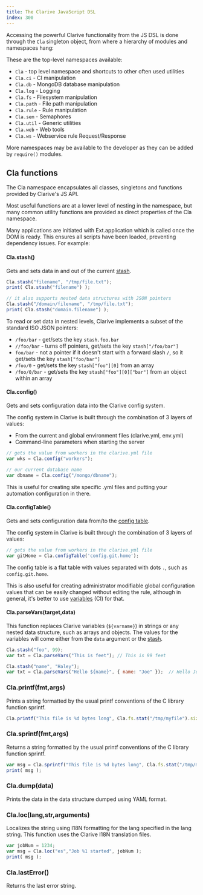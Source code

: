 ```yaml
---
title: The Clarive JavaScript DSL
index: 300
---
```


Accessing the powerful Clarive functionality from the JS DSL
is done through the `Cla` singleton object, from where a hierarchy 
of modules and namespaces hang:

These are the top-level namespaces available:

- `Cla` - top level namespace and shortcuts to other often used utilities
- `Cla.ci` - CI manipulation
- `Cla.db` - MongoDB database manipulation
- `Cla.log` - Logging
- `Cla.fs` - Filesystem manipulation
- `Cla.path` - File path manipulation
- `Cla.rule` - Rule manipulation
- `Cla.sem` - Semaphores
- `Cla.util` - Generic utilities
- `Cla.web` - Web tools 
- `Cla.ws` - Webservice rule Request/Response

More namespaces may be available to the developer 
as they can be added by `require()` modules. 

## Cla functions

The Cla namespace encapsulates all classes, singletons and
functions provided by Clarive's JS API. 

Most useful functions are at a lower level of nesting in the namespace, 
but many common utility functions are provided as direct properties of the Cla namespace.

Many applications are initiated with Ext.application which is called once the DOM is ready. This ensures all scripts have been loaded, preventing dependency issues. For example:

#### Cla.stash()

Gets and sets data in and out of the current [stash](concepts/stash). 

```javascript
Cla.stash("filename", "/tmp/file.txt");  
print( Cla.stash("filename") );

// it also supports nested data structures with JSON pointers
Cla.stash("/domain/filename", "/tmp/file.txt");  
print( Cla.stash("domain.filename") );
```

To read or set data in nested levels, Clarive implements 
a subset of the standard ISO JSON pointers:

- `/foo/bar` - get/sets the key `stash.foo.bar`
- `//foo/bar` - turns off pointers, get/sets the key `stash["/foo/bar"]`
- `foo/bar` - not a pointer if it doesn't start with a forward 
slash `/`, so it get/sets the key `stash["foo/bar"]`
- `/foo/0` - get/sets the key `stash["foo"][0]` from an array 
- `/foo/0/bar` - get/sets the key `stash["foo"][0]["bar"]` from an object within an array 

#### Cla.config()

Gets and sets configuration data into the Clarive config system.

The config system in Clarive is built through the combination of 3 
layers of values:

- From the current and global environment files (clarive.yml, env.yml)
- Command-line parameters when starting the server

```javascript
// gets the value from workers in the clarive.yml file
var wks = Cla.config("workers");

// our current database name
var dbname = Cla.config("/mongo/dbname");
```

This is useful for creating site specific .yml files
and putting your automation configuration in there. 

#### Cla.configTable()

Gets and sets configuration data from/to the [config table](concepts/config-table).

The config system in Clarive is built through the combination of 3 
layers of values:

```javascript
// gets the value from workers in the clarive.yml file
var gitHome = Cla.configTable('config.git.home');
```

The config table is a flat table with values separated with
dots `.`, such as `config.git.home`. 

This is also useful for creating administrator modifiable global configuration
values that can be easily changed without editing the rule, although 
in general, it's better to use [variables](concepts/variable) (CI) for that.

#### Cla.parseVars(target,data)

This function replaces Clarive variables (`${varname}`) 
in strings or any nested data 
structure, such as arrays and objects. The values for the 
variables will come either from the `data` argument or
the [stash](concepts/stash).

```javascript
Cla.stash("foo", 99);
var txt = Cla.parseVars("This is feet"); // This is 99 feet

Cla.stash("name", "Haley");
var txt = Cla.parseVars("Hello ${name}", { name: "Joe" });  // Hello Joe
```

### Cla.printf(fmt,args)

Prints a string formatted by the usual printf conventions of the C library function sprintf. 

```javascript
Cla.printf("This file is %d bytes long", Cla.fs.stat("/tmp/myfile").size );
```

### Cla.sprintf(fmt,args)

Returns a string formatted by the usual printf conventions of the C library function sprintf. 

```javascript
var msg = Cla.sprintf("This file is %d bytes long", Cla.fs.stat("/tmp/myfile").size );
print( msg );
```

### Cla.dump(data)

Prints the data in the data structure
dumped using YAML format. 

### Cla.loc(lang,str,arguments)

Localizes the string using I18N formatting 
for the lang specified in the lang string.
This function uses the Clarive I18N translation files.

```javascript
var jobNum = 1234;
var msg = Cla.loc("es","Job %1 started", jobNum );
print( msg );
```

### Cla.lastError()

Returns the last error string.


